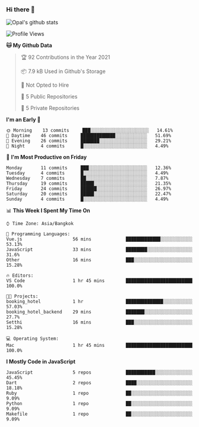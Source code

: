 ### Hi there 👋

![Opal's github stats](https://github-readme-stats.vercel.app/api?username=coolkidneversleep&count_private=true&show_icons=true&theme=radical)


<!--START_SECTION:waka-->
![Profile Views](http://img.shields.io/badge/Profile%20Views-1-blue)

**🐱 My Github Data** 

> 🏆 92 Contributions in the Year 2021
 > 
> 📦 7.9 kB Used in Github's Storage 
 > 
> 🚫 Not Opted to Hire
 > 
> 📜 5 Public Repositories 
 > 
> 🔑 5 Private Repositories  
 > 
**I'm an Early 🐤** 

```text
🌞 Morning    13 commits     ███░░░░░░░░░░░░░░░░░░░░░░   14.61% 
🌆 Daytime    46 commits     █████████████░░░░░░░░░░░░   51.69% 
🌃 Evening    26 commits     ███████░░░░░░░░░░░░░░░░░░   29.21% 
🌙 Night      4 commits      █░░░░░░░░░░░░░░░░░░░░░░░░   4.49%

```
📅 **I'm Most Productive on Friday** 

```text
Monday       11 commits     ███░░░░░░░░░░░░░░░░░░░░░░   12.36% 
Tuesday      4 commits      █░░░░░░░░░░░░░░░░░░░░░░░░   4.49% 
Wednesday    7 commits      ██░░░░░░░░░░░░░░░░░░░░░░░   7.87% 
Thursday     19 commits     █████░░░░░░░░░░░░░░░░░░░░   21.35% 
Friday       24 commits     ██████░░░░░░░░░░░░░░░░░░░   26.97% 
Saturday     20 commits     █████░░░░░░░░░░░░░░░░░░░░   22.47% 
Sunday       4 commits      █░░░░░░░░░░░░░░░░░░░░░░░░   4.49%

```


📊 **This Week I Spent My Time On** 

```text
⌚︎ Time Zone: Asia/Bangkok

💬 Programming Languages: 
Vue.js                   56 mins             █████████████░░░░░░░░░░░░   53.13% 
JavaScript               33 mins             ████████░░░░░░░░░░░░░░░░░   31.6% 
Other                    16 mins             ███░░░░░░░░░░░░░░░░░░░░░░   15.28%

🔥 Editors: 
VS Code                  1 hr 45 mins        █████████████████████████   100.0%

🐱‍💻 Projects: 
booking_hotel            1 hr                ██████████████░░░░░░░░░░░   57.03% 
booking_hotel_backend    29 mins             ███████░░░░░░░░░░░░░░░░░░   27.7% 
Setthi                   16 mins             ███░░░░░░░░░░░░░░░░░░░░░░   15.28%

💻 Operating System: 
Mac                      1 hr 45 mins        █████████████████████████   100.0%

```

**I Mostly Code in JavaScript** 

```text
JavaScript               5 repos             ███████████░░░░░░░░░░░░░░   45.45% 
Dart                     2 repos             ████░░░░░░░░░░░░░░░░░░░░░   18.18% 
Ruby                     1 repo              ██░░░░░░░░░░░░░░░░░░░░░░░   9.09% 
Python                   1 repo              ██░░░░░░░░░░░░░░░░░░░░░░░   9.09% 
Makefile                 1 repo              ██░░░░░░░░░░░░░░░░░░░░░░░   9.09%

```



<!--END_SECTION:waka-->
